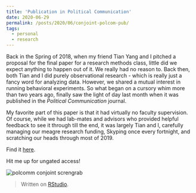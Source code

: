 ```yaml
---
title: 'Publication in Political Communication'
date: 2020-06-29
permalink: /posts/2020/06/conjoint-polcom-pub/
tags:
  - personal
  - research
---
```


Back in the Spring of 2018, when my friend Tian Yang and I pitched a proposal for the final paper for a research methods class, little did we expect anything to happen out of it.
We really had no reason to. Back then, both Tian and I did purely observational research - which is really just a fancy word for analyzing data. However, we shared a mutual interest in running behavioral experiments. So what began on a cursory whim more than two years ago, finally saw the light of day last month when it was published in the *Political Communication* journal.

My favorite part of this paper is that it had virtually no faculty supervision. Of course, while we had lab-mates and advisors who provided helpful feedback to see it through till the end, it was largely Tian and I, carefully managing our meagre research funding, Skyping once every fortnight, and scratching our heads through most of 2019.

Find it [here](https://www.tandfonline.com/doi/ref/10.1080/10584609.2020.1763531).

Hit me up for ungated access!

![polcomm conjoint screngrab](https://www.subhayan.com/files/images/polcomm-conjoint.png)

> Written on [RStudio](https://rstudio.com/).